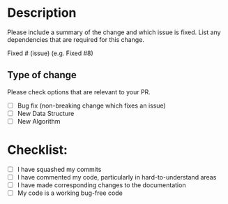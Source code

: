 # Description

Please include a summary of the change and which issue is fixed. List any dependencies that are required for this change.

Fixed # (issue) (e.g. Fixed #8)

## Type of change

Please check options that are relevant to your PR.

- [ ] Bug fix (non-breaking change which fixes an issue)
- [ ] New Data Structure 
- [ ] New Algorithm

# Checklist:

- [ ] I have squashed my commits
- [ ] I have commented my code, particularly in hard-to-understand areas
- [ ] I have made corresponding changes to the documentation
- [ ] My code is a working bug-free code
